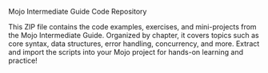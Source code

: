 Mojo Intermediate Guide Code Repository

This ZIP file contains the code examples, exercises, and mini-projects from the Mojo Intermediate Guide. Organized by chapter, it covers topics such as core syntax, data structures, error handling, concurrency, and more. Extract and import the scripts into your Mojo project for hands-on learning and practice!

